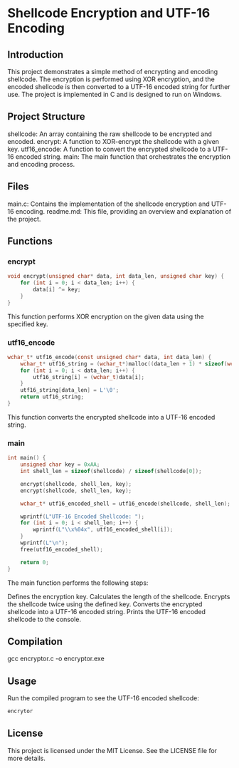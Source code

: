 # Shellcode Encryption and UTF-16 Encoding
## Introduction
This project demonstrates a simple method of encrypting and encoding shellcode. The encryption is performed using XOR encryption, and the encoded shellcode is then converted to a UTF-16 encoded string for further use. The project is implemented in C and is designed to run on Windows.

## Project Structure
shellcode: An array containing the raw shellcode to be encrypted and encoded.
encrypt: A function to XOR-encrypt the shellcode with a given key.
utf16_encode: A function to convert the encrypted shellcode to a UTF-16 encoded string.
main: The main function that orchestrates the encryption and encoding process.

## Files
main.c: Contains the implementation of the shellcode encryption and UTF-16 encoding.
readme.md: This file, providing an overview and explanation of the project.

## Functions
### encrypt
```c
void encrypt(unsigned char* data, int data_len, unsigned char key) {
    for (int i = 0; i < data_len; i++) {
        data[i] ^= key;
    }
}
```
This function performs XOR encryption on the given data using the specified key.

### utf16_encode
```c
wchar_t* utf16_encode(const unsigned char* data, int data_len) {
    wchar_t* utf16_string = (wchar_t*)malloc((data_len + 1) * sizeof(wchar_t));
    for (int i = 0; i < data_len; i++) {
        utf16_string[i] = (wchar_t)data[i];
    }
    utf16_string[data_len] = L'\0'; 
    return utf16_string;
}
```
This function converts the encrypted shellcode into a UTF-16 encoded string.

### main
```c
int main() {
    unsigned char key = 0xAA;
    int shell_len = sizeof(shellcode) / sizeof(shellcode[0]);

    encrypt(shellcode, shell_len, key);
    encrypt(shellcode, shell_len, key);

    wchar_t* utf16_encoded_shell = utf16_encode(shellcode, shell_len);

    wprintf(L"UTF-16 Encoded Shellcode: ");
    for (int i = 0; i < shell_len; i++) {
        wprintf(L"\\x%04x", utf16_encoded_shell[i]);
    }
    wprintf(L"\n");
    free(utf16_encoded_shell);

    return 0;
}
```

The main function performs the following steps:

Defines the encryption key.
Calculates the length of the shellcode.
Encrypts the shellcode twice using the defined key.
Converts the encrypted shellcode into a UTF-16 encoded string.
Prints the UTF-16 encoded shellcode to the console.

## Compilation
gcc encryptor.c -o encryptor.exe

## Usage
Run the compiled program to see the UTF-16 encoded shellcode:
```cmd
encrytor
```
## License
This project is licensed under the MIT License. See the LICENSE file for more details.


